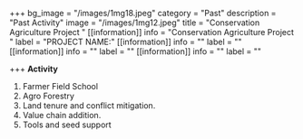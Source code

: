 +++
bg_image = "/images/1mg18.jpeg"
category = "Past"
description = "Past Activity"
image = "/images/1mg12.jpeg"
title = "Conservation Agriculture Project "
[[information]]
info = "Conservation Agriculture Project "
label = "PROJECT NAME:"
[[information]]
info = ""
label = ""
[[information]]
info = ""
label = ""
[[information]]
info = ""
label = ""

+++
**Activity**

1.  Farmer Field School
2. Agro Forestry
3. Land tenure and conflict mitigation.
4. Value chain addition.
5. Tools and seed support